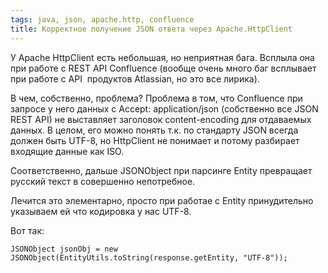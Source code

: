 ```yaml
---
tags: java, json, apache.http, confluence
title: Корректное получение JSON ответа через Apache.HttpClient
---
```


У Apache HttpClient есть небольшая, но неприятная бага. Всплыла она при работе с REST API Confluence (вообще очень много баг всплывает при работе с API  продуктов Atlassian, но это все лирика).

В чем, собственно, проблема? Проблема в том, что Confluence при запросе у него данных с Accept: application/json (собственно все JSON REST API) не выставляет заголовок content-encoding для отдаваемых данных. В целом, его можно понять т.к. по стандарту JSON всегда должен быть UTF-8, но HttpClient не понимает и потому разбирает входящие данные как ISO.

Соответственно, дальше JSONObject при парсинге Entity превращает русский текст в совершенно непотребное.

Лечится это элементарно, просто при работае с Entity принудительно указываем ей что кодировка у нас UTF-8.

Вот так:

    JSONObject jsonObj = new JSONObject(EntityUtils.toString(response.getEntity, "UTF-8"));

